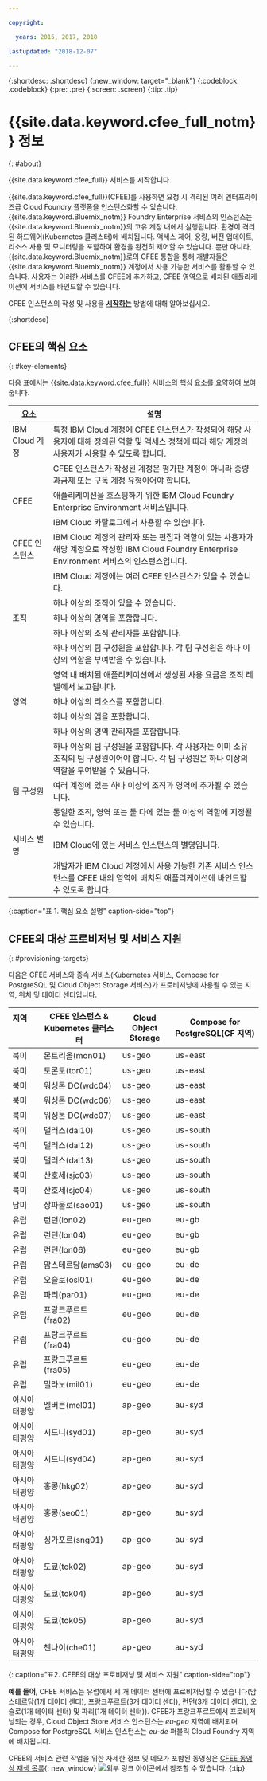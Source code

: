 ```yaml
---

copyright:

  years: 2015, 2017, 2018

lastupdated: "2018-12-07"

---
```


{:shortdesc: .shortdesc}
{:new_window: target="_blank"}
{:codeblock: .codeblock}
{:pre: .pre}
{:screen: .screen}
{:tip: .tip}

# {{site.data.keyword.cfee_full_notm}} 정보
{: #about}

{{site.data.keyword.cfee_full}} 서비스를 시작합니다.

{{site.data.keyword.cfee_full}}(CFEE)를 사용하면 요청 시 격리된 여러 엔터프라이즈급 Cloud Foundry 플랫폼을 인스턴스화할 수 있습니다. {{site.data.keyword.Bluemix_notm}} Foundry Enterprise 서비스의 인스턴스는 {{site.data.keyword.Bluemix_notm}}의 고유 계정 내에서 실행됩니다. 환경이 격리된 하드웨어(Kubernetes 클러스터)에 배치됩니다. 액세스 제어, 용량, 버전 업데이트, 리소스 사용 및 모니터링을 포함하여 환경을 완전히 제어할 수 있습니다. 뿐만 아니라, {{site.data.keyword.Bluemix_notm}}로의 CFEE 통합을 통해 개발자들은 {{site.data.keyword.Bluemix_notm}} 계정에서 사용 가능한 서비스를 활용할 수 있습니다.  사용자는 이러한 서비스를 CFEE에 추가하고, CFEE 영역으로 배치된 애플리케이션에 서비스를 바인드할 수 있습니다.

CFEE 인스턴스의 작성 및 사용을 [**시작하는**](https://cloud.ibm.com/docs/cloud-foundry/getting-started.html#getting-started) 방법에 대해 알아보십시오.

{:shortdesc}

## CFEE의 핵심 요소
{: #key-elements}

다음 표에서는 {{site.data.keyword.cfee_full}} 서비스의 핵심 요소를 요약하여 보여줍니다.

|요소   |설명 |
|-----------|---------------|
|IBM Cloud 계정 |특정 IBM Cloud 계정에 CFEE 인스턴스가 작성되어 해당 사용자에 대해 정의된 역할 및 액세스 정책에 따라 해당 계정의 사용자가 사용할 수 있도록 합니다. |
||CFEE 인스턴스가 작성된 계정은 평가판 계정이 아니라 종량과금제 또는 구독 계정 유형이어야 합니다.  |
|CFEE |애플리케이션을 호스팅하기 위한 IBM Cloud Foundry Enterprise Environment 서비스입니다. |
||IBM Cloud 카탈로그에서 사용할 수 있습니다. |
|CFEE 인스턴스 |IBM Cloud 계정의 관리자 또는 편집자 역할이 있는 사용자가 해당 계정으로 작성한 IBM Cloud Foundry Enterprise Environment 서비스의 인스턴스입니다. |
||IBM Cloud 계정에는 여러 CFEE 인스턴스가 있을 수 있습니다. |
||하나 이상의 조직이 있을 수 있습니다. |
|조직 |하나 이상의 영역을 포함합니다. |
||하나 이상의 조직 관리자를 포함합니다. |
||하나 이상의 팀 구성원을 포함합니다. 각 팀 구성원은 하나 이상의 역할을 부여받을 수 있습니다. |
||영역 내 배치된 애플리케이션에서 생성된 사용 요금은 조직 레벨에서 보고됩니다. |
|영역 |하나 이상의 리소스를 포함합니다. |
||하나 이상의 앱을 포함합니다. |
||하나 이상의 영역 관리자를 포함합니다. |
||하나 이상의 팀 구성원을 포함합니다. 각 사용자는 이미 소유 조직의 팀 구성원이어야 합니다. 각 팀 구성원은 하나 이상의 역할을 부여받을 수 있습니다. |
|팀 구성원 |여러 계정에 있는 하나 이상의 조직과 영역에 추가될 수 있습니다. |
||동일한 조직, 영역 또는 둘 다에 있는 둘 이상의 역할에 지정될 수 있습니다. |
|서비스 별명 |IBM Cloud에 있는 서비스 인스턴스의 별명입니다. |
||개발자가 IBM Cloud 계정에서 사용 가능한 기존 서비스 인스턴스를 CFEE 내의 영역에 배치된 애플리케이션에 바인드할 수 있도록 합니다.|
{:caption="표 1. 핵심 요소 설명" caption-side="top"}

## CFEE의 대상 프로비저닝 및 서비스 지원
{: #provisioning-targets}

다음은 CFEE 서비스와 종속 서비스(Kubernetes 서비스, Compose for PostgreSQL 및 Cloud Object Storage 서비스)가 프로비저닝에 사용될 수 있는 지역, 위치 및 데이터 센터입니다.

|  **지역** &nbsp; &nbsp; &nbsp; &nbsp; &nbsp; &nbsp; &nbsp; &nbsp; &nbsp; &nbsp; &nbsp; &nbsp;| **CFEE 인스턴스 & Kubernetes 클러스터** | **Cloud Object Storage** | **Compose for PostgreSQL(CF 지역)** |
|----------------------------------------|-------------------|-------------------|-------------------|
|북미 | 몬트리올(mon01) | us-geo | us-east |
|북미 | 토론토(tor01) | us-geo| us-east |
|북미 | 워싱톤 DC(wdc04) | us-geo | us-east |
|북미 | 워싱톤 DC(wdc06) | us-geo | us-east | 
|북미 | 워싱톤 DC(wdc07) | us-geo | us-east |
|북미 | 댈러스(dal10) | us-geo |us-south |
|북미 | 댈러스(dal12) | us-geo |us-south |
|북미 | 댈러스(dal13) | us-geo |us-south |
|북미 | 산호세(sjc03) | us-geo |us-south |
|북미 | 산호세(sjc04) | us-geo |us-south |
|남미 &nbsp; &nbsp;| 상파울로(sao01) | us-geo |us-south |
|유럽 | 런던(lon02) |eu-geo | eu-gb |
|유럽 | 런던(lon04) |eu-geo | eu-gb |
|유럽 | 런던(lon06) |eu-geo | eu-gb | 
|유럽 | 암스테르담(ams03) |eu-geo | eu-de |
|유럽 | 오슬로(osl01) |eu-geo | eu-de | 
|유럽 | 파리(par01) |eu-geo | eu-de |
|유럽 | 프랑크푸르트(fra02) |eu-geo | eu-de |
|유럽 | 프랑크푸르트(fra04) |eu-geo | eu-de | 
|유럽 | 프랑크푸르트(fra05) |eu-geo | eu-de |
|유럽 | 밀라노(mil01) |eu-geo | eu-de |
|아시아 태평양 | 멜버른(mel01) | ap-geo | au-syd |
|아시아 태평양 | 시드니(syd01) | ap-geo | au-syd |
|아시아 태평양 | 시드니(syd04) | ap-geo | au-syd | 
|아시아 태평양 | 홍콩(hkg02) | ap-geo | au-syd |
|아시아 태평양 | 홍콩(seo01) | ap-geo | au-syd |
|아시아 태평양 | 싱가포르(sng01) | ap-geo | au-syd |
|아시아 태평양 | 도쿄(tok02) | ap-geo | au-syd |
|아시아 태평양 | 도쿄(tok04) | ap-geo | au-syd |
|아시아 태평양 | 도쿄(tok05) | ap-geo | au-syd |
|아시아 태평양 | 첸나이(che01) | ap-geo | au-syd |
{: caption="표2. CFEE의 대상 프로비저닝 및 서비스 지원" caption-side="top"}

**예를 들어**, CFEE 서비스는 유럽에서 세 개 데이터 센터에 프로비저닝할 수 있습니다(암스테르담(1개 데이터 센터), 프랑크푸르트(3개 데이터 센터), 런던(3개 데이터 센터), 오슬로(1개 데이터 센터) 및 파리(1개 데이터 센터)). CFEE가 프랑크푸르트에서 프로비저닝되는 경우, Cloud Object Store 서비스 인스턴스는 _eu-geo_ 지역에 배치되며 Compose for PostgreSQL 서비스 인스턴스는 _eu-de_ 퍼블릭 Cloud Foundry 지역에 배치됩니다.

CFEE의 서비스 관련 작업을 위한 자세한 정보 및 데모가 포함된 동영상은 [CFEE 동영상 재생 목록](https://ibm.biz/CFEE_Playlist){: new_window} ![외부 링크 아이콘](../icons/launch-glyph.svg "외부 링크 아이콘")에서 참조할 수 있습니다.
{:tip}

